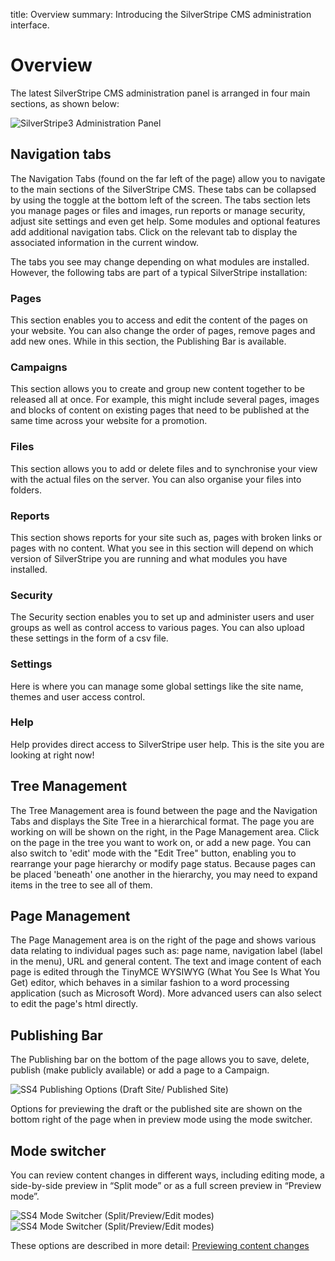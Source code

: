 title: Overview
summary: Introducing the SilverStripe CMS administration interface.


# Overview

The latest SilverStripe CMS administration panel is arranged in four main sections, as shown below:

![SilverStripe3 Administration Panel](/_images/basic-overview.png)

## Navigation tabs

The Navigation Tabs (found on the far left of the page) allow you to navigate to the main sections of the SilverStripe CMS. These tabs can be collapsed by using the toggle at the bottom left of the screen. The tabs section lets you manage pages or files and images, run reports or manage security, adjust site settings and even get help.  Some modules and optional features add additional navigation tabs. Click on the relevant tab to display the associated information in the current window.

The tabs you see may change depending on what modules are installed. However, the following tabs are part of a typical SilverStripe installation:

### Pages

This section enables you to access and edit the content of the pages on your website.  You can also change the order of pages, remove pages and add new ones.  While in this section, the Publishing Bar is available.

### Campaigns

This section allows you to create and group new content together to be released all at once. For example, this might include several pages, images and blocks of content on existing pages that need to be published at the same time across your website for a promotion.

### Files 

This section allows you to add or delete files and to synchronise your view with the actual files on the server.  You can also organise your files into folders.

### Reports

This section shows reports for your site such as, pages with broken links or pages with no content. What you see in this section will depend on which version of SilverStripe you are running and what modules you have installed.

### Security

The Security section enables you to set up and administer users and user groups as well as control access to various pages. You can also upload these settings in the form of a csv file.

### Settings

Here is where you can manage some global settings like the site name, themes and user access control.

### Help

Help provides direct access to SilverStripe user help. This is the site you are looking at right now!

## Tree Management

The Tree Management area is found between the page and the Navigation Tabs and displays the Site Tree in a hierarchical format. The page you are working on will be shown on the right, in the Page Management area.  Click on the page in the tree you want to work on, or add a new page. You can also switch to 'edit' mode with the "Edit Tree" button, enabling you to rearrange your page hierarchy or modify page status.  Because pages can be placed 'beneath' one another in the hierarchy, you may need to expand items in the tree to see all of them.

## Page Management

The Page Management area is on the right of the page and shows various data relating to individual pages such as: page name, navigation label (label in the menu), URL and general content.  The text and image content of each page is edited through the TinyMCE WYSIWYG (What You See Is What You Get) editor, which behaves in a similar fashion to a word processing application (such as Microsoft Word).  More advanced users can also select to edit the page's html directly.

## Publishing Bar

The Publishing bar on the bottom of the page allows you to save, delete, publish (make publicly available) or add a page to a Campaign. 

![SS4 Publishing Options (Draft Site/ Published Site)](/_images/publishing-options.png)

Options for previewing the draft or the published site are shown on the bottom right of the page when in preview mode using the mode switcher.

## Mode switcher
You can review content changes in different ways, including editing mode, a side-by-side preview in “Split mode” or as a full screen preview in “Preview mode”. 

![SS4 Mode Switcher (Split/Preview/Edit modes)](/_images/mode_switcher.png)
![SS4 Mode Switcher (Split/Preview/Edit modes)](/_preview-options.png)

These options are described in more detail: 
[Previewing content changes](https://userhelp.silverstripe.org/en/3.6/creating_pages_and_content/creating_and_editing_content/previewing_changes/)



